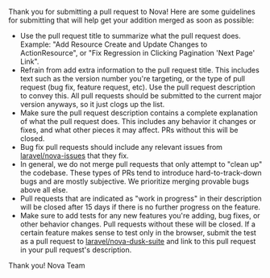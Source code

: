 Thank you for submitting a pull request to Nova! Here are some guidelines for submitting that will help get your addition merged as soon as possible:

-   Use the pull request title to summarize what the pull request does. Example: "Add Resource Create and Update Changes to ActionResource", or "Fix Regression in Clicking Pagination 'Next Page' Link".
-   Refrain from add extra information to the pull request title. This includes text such as the version number you're targeting, or the type of pull request (bug fix, feature request, etc). Use the pull request description to convey this. All pull requests should be submitted to the current major version anyways, so it just clogs up the list.
-   Make sure the pull request description contains a complete explanation of what the pull request does. This includes any behavior it changes or fixes, and what other pieces it may affect. PRs without this will be closed.
-   Bug fix pull requests should include any relevant issues from [laravel/nova-issues](http://github.com/laravel/nova-issues) that they fix.
-   In general, we do not merge pull requests that only attempt to "clean up" the codebase. These types of PRs tend to introduce hard-to-track-down bugs and are mostly subjective. We prioritize merging provable bugs above all else.
-   Pull requests that are indicated as "work in progress" in their description will be closed after 15 days if there is no further progress on the feature.
-   Make sure to add tests for any new features you're adding, bug fixes, or other behavior changes. Pull requests without these will be closed. If a certain feature makes sense to test only in the browser, submit the test as a pull request to [laravel/nova-dusk-suite](http://github.com/laravel/nova-dusk-suite) and link to this pull request in your pull request's description.

Thank you!
Nova Team
